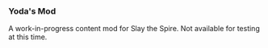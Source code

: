 ### Yoda's Mod
A work-in-progress content mod for Slay the Spire. Not available for testing at this time.